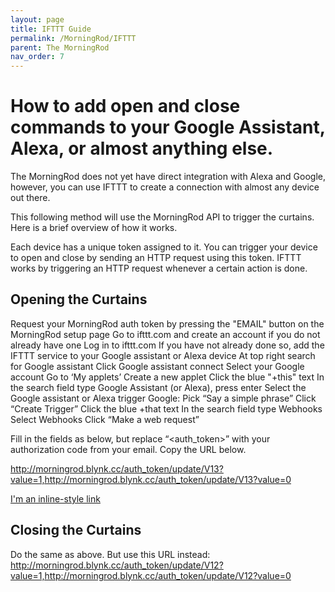 ```yaml
---
layout: page
title: IFTTT Guide
permalink: /MorningRod/IFTTT
parent: The MorningRod
nav_order: 7
---
```


# How to add open and close commands to your Google Assistant, Alexa, or almost anything else.

The MorningRod does not yet have direct integration with Alexa and Google, however, you can use IFTTT to create a connection with almost any device out there.

This following method will use the MorningRod API to trigger the curtains. Here is a brief overview of how it works.

Each device has a unique token assigned to it. You can trigger your device to open and close by sending an HTTP request using this token. IFTTT works by triggering an HTTP request whenever a certain action is done.

## Opening the Curtains

Request your MorningRod auth token by pressing the "EMAIL" button on the MorningRod setup page
Go to ifttt.com and create an account if you do not already have one
Log in to ifttt.com 
If you have not already done so, add the IFTTT service to your Google assistant or Alexa device
At top right search for Google assistant
Click Google assistant connect
Select your Google account
Go to ‘My applets’
Create a new applet
Click the blue "+this" text
In the search field type Google Assistant (or Alexa), press enter
Select the Google assistant or Alexa trigger
Google: Pick “Say a simple phrase”
Click “Create Trigger”
Click the blue +that  text
In the search field type Webhooks 
Select Webhooks
Click “Make a web request”

Fill in the fields as below, but replace “<auth_token>” with your authorization code from your email. Copy the URL below.

http://morningrod.blynk.cc/auth_token/update/V13?value=1,http://morningrod.blynk.cc/auth_token/update/V13?value=0


[I'm an inline-style link](https://cdn.shopify.com/s/files/1/0048/6244/3590/files/IFTTT_fill_in.png?463)


 

## Closing the Curtains

Do the same as above. But use this URL instead:
http://morningrod.blynk.cc/auth_token/update/V12?value=1,http://morningrod.blynk.cc/auth_token/update/V12?value=0


